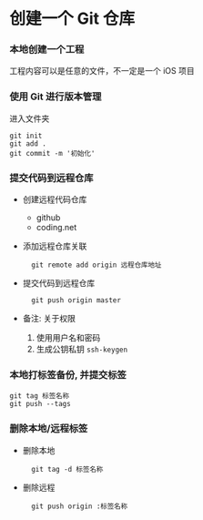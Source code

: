 # 创建一个 Git 仓库

### 本地创建一个工程

工程内容可以是任意的文件，不一定是一个 iOS 项目

### 使用 Git 进行版本管理

进入文件夹

	git init
	git add .
	git commit -m '初始化'

### 提交代码到远程仓库

* 创建远程代码仓库
	* github
	* coding.net
* 添加远程仓库关联

		git remote add origin 远程仓库地址

* 提交代码到远程仓库

		git push origin master

* 备注: 关于权限
	1. 使用用户名和密码
	2. 生成公钥私钥 `ssh-keygen`

### 本地打标签备份, 并提交标签

	git tag 标签名称
	git push --tags

### 删除本地/远程标签

* 删除本地
 
		git tag -d 标签名称

* 删除远程  

		git push origin :标签名称
